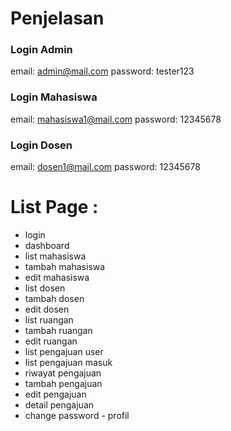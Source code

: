 # Penjelasan

### Login Admin
email: admin@mail.com
password: tester123

### Login Mahasiswa
email: mahasiswa1@mail.com
password: 12345678

### Login Dosen
email: dosen1@mail.com
password: 12345678

# List Page : 
- login
- ⁠dashboard
- ⁠list mahasiswa
- ⁠tambah mahasiswa
- ⁠edit mahasiswa
- ⁠list dosen
- ⁠tambah dosen
- ⁠edit dosen
- ⁠list ruangan
- ⁠tambah ruangan
- ⁠edit ruangan
- ⁠list pengajuan user
- ⁠list pengajuan masuk
- ⁠riwayat pengajuan
- ⁠tambah pengajuan
- ⁠edit pengajuan
- ⁠detail pengajuan
- ⁠change password
- ⁠profil

